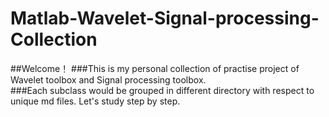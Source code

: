 # Matlab-Wavelet-Signal-processing-Collection

##Welcome！
###This is my personal collection of practise project of Wavelet toolbox and Signal processing toolbox.  
###Each subclass would be grouped in different directory with respect to unique md files. Let's study step by step. 
